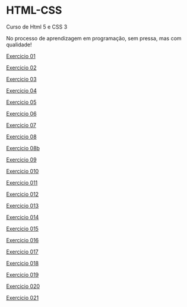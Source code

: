 # HTML-CSS
 Curso de Html 5 e CSS 3

No processo de aprendizagem em programação, sem pressa, mas com qualidade!

<p><a href="https://anderson-campos.github.io/HTML-CSS/exercicios/ex01/" Target="_blank"> Exercicio 01 </a></p>
<p><a href="https://anderson-campos.github.io/HTML-CSS/exercicios/ex02/" Target="_blank"> Exercicio 02 </a></p>
<p><a href="https://anderson-campos.github.io/HTML-CSS/exercicios/ex03/" Target="_blank"> Exercicio 03 </a></p>
<p><a href="https://anderson-campos.github.io/HTML-CSS/exercicios/ex04/" Target="_blank"> Exercicio 04 </a></p>
<p><a href="https://anderson-campos.github.io/HTML-CSS/exercicios/ex05/" Target="_blank"> Exercicio 05 </a></p>
<p><a href="https://anderson-campos.github.io/HTML-CSS/exercicios/ex06/" Target="_blank"> Exercicio 06 </a></p>
<p><a href="https://anderson-campos.github.io/HTML-CSS/exercicios/ex07/" Target="_blank"> Exercicio 07 </a></p>
<p><a href="https://anderson-campos.github.io/HTML-CSS/exercicios/ex008/" Target="_blank"> Exercicio 08 </a></p>
<p><a href="https://anderson-campos.github.io/HTML-CSS/exercicios/ex08b/" Target="_blank"> Exercicio 08b </a></p>
<p><a href="https://anderson-campos.github.io/HTML-CSS/exercicios/ex09/" Target="_blank"> Exercicio 09 </a></p>
<p><a href="https://anderson-campos.github.io/HTML-CSS/exercicios/ex10/" Target="_blank"> Exercicio 010 </a></p>
<p><a href="https://anderson-campos.github.io/HTML-CSS/exercicios/ex11/" Target="_blank"> Exercicio 011 </a></p>
<p><a href="https://anderson-campos.github.io/HTML-CSS/exercicios/ex12/" Target="_blank"> Exercicio 012 </a></p>
<p><a href="https://anderson-campos.github.io/HTML-CSS/exercicios/ex13/" Target="_blank"> Exercicio 013 </a></p>
<p><a href="https://anderson-campos.github.io/HTML-CSS/exercicios/ex14/" Target="_blank"> Exercicio 014 </a></p>
<p><a href="https://anderson-campos.github.io/HTML-CSS/exercicios/ex15/" Target="_blank"> Exercicio 015 </a></p>
<p><a href="https://anderson-campos.github.io/HTML-CSS/exercicios/ex16/" Target="_blank"> Exercicio 016 </a></p>
<p><a href="https://anderson-campos.github.io/HTML-CSS/exercicios/ex17/" Target="_blank"> Exercicio 017 </a></p>
<p><a href="https://anderson-campos.github.io/HTML-CSS/exercicios/ex18/" Target="_blank"> Exercicio 018 </a></p>
<p><a href="https://anderson-campos.github.io/HTML-CSS/exercicios/ex019/" Target="_blank"> Exercicio 019 </a></p>
<p><a href="https://anderson-campos.github.io/HTML-CSS/exercicios/ex020/" Target="_blank"> Exercicio 020 </a></p>
<p><a href="https://anderson-campos.github.io/HTML-CSS/exercicios/ex021/" Target="_blank"> Exercicio 021 </a></p>